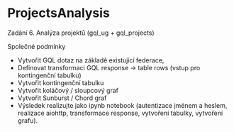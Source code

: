 # ProjectsAnalysis

Zadání 6. Analýza projektů (gql_ug + gql_projects)

Společné podmínky
-	Vytvořit GQL dotaz na základě existující federace, 
-	Definovat transformaci GQL response -> table rows (vstup pro kontingenční tabulku)
-	Vytvořit kontingenční tabulku
-	Vytvořit koláčový / sloupcový graf 
-	Vytvořit Sunburst / Chord graf
-	Výsledek realizujte jako ipynb notebook (autentizace jménem a heslem, realizace aiohttp, transformace response, vytvoření tabulky, vytvoření grafu).